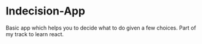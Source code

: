 # Indecision-App

Basic app which helps you to decide what to do given a few choices. Part of my track to learn react.
